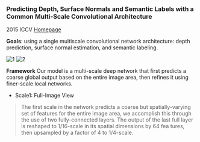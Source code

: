 ### Predicting Depth, Surface Normals and Semantic Labels with a Common Multi-Scale Convolutional Architecture
2015 ICCV 
[Homepage](http://cs.nyu.edu/~deigen/dnl/)

**Goals**: using a single multiscale convolutional network architecture: depth prediction, surface normal estimation, and semantic labeling.

![1](https://github.com/jinghongkyq/jinghongkyq.github.io/raw/master/PaperReading/data/1.png) ![2](https://github.com/jinghongkyq/jinghongkyq.github.io/raw/master/PaperReading/data/2.png)

**Framework**
Our model is a multi-scale deep network that first predicts a coarse global output based on the entire image area,
then refines it using finer-scale local networks.
* Scale1: Full-Image View
> The first scale in the network predicts a coarse but spatially-varying set of features for the entire image area, we accomplish this through the use of two fully-connected layers. The output of the last full layer is reshaped to 1/16-scale in its spatial dimensions by 64 fea tures, then upsampled by a factor of 4 to 1/4-scale.

